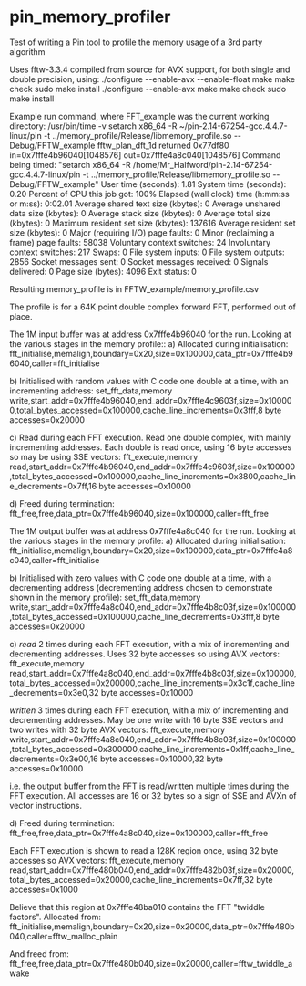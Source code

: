 pin_memory_profiler
===================

Test of writing a Pin tool to profile the memory usage of a 3rd party algorithm

Uses fftw-3.3.4 compiled from source for AVX support, for both single and double precision, using:
./configure --enable-avx --enable-float
make
make check
sudo make install
./configure --enable-avx
make
make check
sudo make install

Example run command, where FFT_example was the current working directory:
/usr/bin/time -v setarch x86_64 -R ~/pin-2.14-67254-gcc.4.4.7-linux/pin -t ../memory_profile/Release/libmemory_profile.so -- Debug/FFTW_example
fftw_plan_dft_1d returned 0x77df80
in=0x7fffe4b96040[1048576] out=0x7fffe4a8c040[1048576]
	Command being timed: "setarch x86_64 -R /home/Mr_Halfword/pin-2.14-67254-gcc.4.4.7-linux/pin -t ../memory_profile/Release/libmemory_profile.so -- Debug/FFTW_example"
	User time (seconds): 1.81
	System time (seconds): 0.20
	Percent of CPU this job got: 100%
	Elapsed (wall clock) time (h:mm:ss or m:ss): 0:02.01
	Average shared text size (kbytes): 0
	Average unshared data size (kbytes): 0
	Average stack size (kbytes): 0
	Average total size (kbytes): 0
	Maximum resident set size (kbytes): 137616
	Average resident set size (kbytes): 0
	Major (requiring I/O) page faults: 0
	Minor (reclaiming a frame) page faults: 58038
	Voluntary context switches: 24
	Involuntary context switches: 217
	Swaps: 0
	File system inputs: 0
	File system outputs: 2856
	Socket messages sent: 0
	Socket messages received: 0
	Signals delivered: 0
	Page size (bytes): 4096
	Exit status: 0

Resulting memory_profile is in FFTW_example/memory_profile.csv 

The profile is for a 64K point double complex forward FFT, performed out of place.

The 1M input buffer was at address 0x7fffe4b96040 for the run. Looking at the various stages in the memory profile::
a) Allocated during initialisation:
fft_initialise,memalign,boundary=0x20,size=0x100000,data_ptr=0x7fffe4b96040,caller=fft_initialise

b) Initialised with random values with C code one double at a time, with an incrementing address:
set_fft_data,memory write,start_addr=0x7fffe4b96040,end_addr=0x7fffe4c9603f,size=0x100000,total_bytes_accessed=0x100000,cache_line_increments=0x3fff,8 byte accesses=0x20000

c) Read during each FFT execution. Read one double complex, with mainly incrementing addresses. Each double is read once, using 16 byte accesses so may be using SSE vectors:
fft_execute,memory read,start_addr=0x7fffe4b96040,end_addr=0x7fffe4c9603f,size=0x100000,total_bytes_accessed=0x100000,cache_line_increments=0x3800,cache_line_decrements=0x7ff,16 byte accesses=0x10000

d) Freed during termination:
fft_free,free,data_ptr=0x7fffe4b96040,size=0x100000,caller=fft_free


The 1M output buffer was at address 0x7fffe4a8c040 for the run. Looking at the various stages in the memory profile:
a) Allocated during initialisation:
fft_initialise,memalign,boundary=0x20,size=0x100000,data_ptr=0x7fffe4a8c040,caller=fft_initialise

b) Initialised with zero values with C code one double at a time, with a decrementing address (decrementing address chosen to demonstrate shown in the memory profile):
set_fft_data,memory write,start_addr=0x7fffe4a8c040,end_addr=0x7fffe4b8c03f,size=0x100000,total_bytes_accessed=0x100000,cache_line_decrements=0x3fff,8 byte accesses=0x20000

c) *read* 2 times during each FFT execution, with a mix of incrementing and decrementing addresses. Uses 32 byte accesses so using AVX vectors:
fft_execute,memory read,start_addr=0x7fffe4a8c040,end_addr=0x7fffe4b8c03f,size=0x100000,total_bytes_accessed=0x200000,cache_line_increments=0x3c1f,cache_line_decrements=0x3e0,32 byte accesses=0x10000

*written* 3 times during each FFT execution, with a mix of incrementing and decrementing addresses. May be one write with 16 byte SSE vectors and two writes with 32 byte AVX vectors:
fft_execute,memory write,start_addr=0x7fffe4a8c040,end_addr=0x7fffe4b8c03f,size=0x100000,total_bytes_accessed=0x300000,cache_line_increments=0x1ff,cache_line_decrements=0x3e00,16 byte accesses=0x10000,32 byte accesses=0x10000

i.e. the output buffer from the FFT is read/written multiple times during the FFT execution. All accesses are 16 or 32 bytes so a sign of SSE and AVXn of vector instructions.

d) Freed during termination:
fft_free,free,data_ptr=0x7fffe4a8c040,size=0x100000,caller=fft_free



Each FFT execution is shown to read a 128K region once, using 32 byte accesses so AVX vectors:
fft_execute,memory read,start_addr=0x7fffe480b040,end_addr=0x7fffe482b03f,size=0x20000,total_bytes_accessed=0x20000,cache_line_increments=0x7ff,32 byte accesses=0x1000

Believe that this region at 0x7fffe48ba010 contains the FFT "twiddle factors". Allocated from:
fft_initialise,memalign,boundary=0x20,size=0x20000,data_ptr=0x7fffe480b040,caller=fftw_malloc_plain

And freed from:
fft_free,free,data_ptr=0x7fffe480b040,size=0x20000,caller=fftw_twiddle_awake

